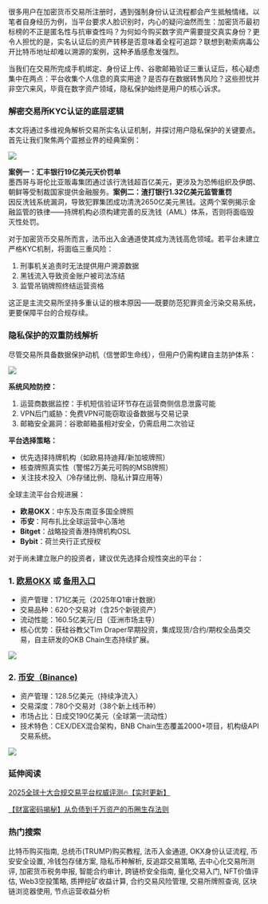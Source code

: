 很多用户在加密货币交易所注册时，遇到强制身份认证流程都会产生抵触情绪。以笔者自身经历为例，当平台要求人脸识别时，内心的疑问油然而生：加密货币最初标榜的不正是匿名性与抗审查性吗？为何如今购买数字资产需要提交真实身份？更令人担忧的是，实名认证后的资产转移是否意味着全程可追踪？联想到勒索病毒公开比特币地址却难以溯源的案例，这种矛盾感愈发强烈。

当我们在交易所完成手机绑定、身份证上传、谷歌邮箱验证三重认证后，核心疑虑集中在两点：平台收集个人信息的真实用途？是否存在数据转售风险？这些担忧并非空穴来风，毕竟在数字资产领域，隐私保护始终是用户的核心诉求。

### 解密交易所KYC认证的底层逻辑

本文将通过多维视角解析交易所实名认证机制，并探讨用户隐私保护的关键要点。首先让我们聚焦两个震撼业界的经典案例：

[![](https://307e939.webp.li/20250415173634650.png)](https://btc8848.com/top-10-exchanges)

**案例一：汇丰银行19亿美元天价罚单**  
墨西哥与哥伦比亚贩毒集团通过该行洗钱超百亿美元，更涉及为恐怖组织及伊朗、朝鲜等受制裁国家提供金融服务。**案例二：渣打银行1.32亿美元监管重罚**  
因反洗钱系统漏洞，导致犯罪集团成功清洗2650亿美元黑钱。这两个案例揭示金融监管的铁律——持牌机构必须构建完善的反洗钱（AML）体系，否则将面临毁灭性处罚。

对于加密货币交易所而言，法币出入金通道使其成为洗钱高危领域。若平台未建立严格KYC机制，将面临三重风险：
1. 刑事机关追责时无法提供用户溯源数据
2. 黑钱流入导致资金账户被司法冻结
3. 监管吊销牌照终结运营资格

这正是主流交易所坚持多重认证的根本原因——既要防范犯罪资金污染交易系统，更要保障平台的合规存续。

### 隐私保护的双重防线解析

尽管交易所具备数据保护动机（信誉即生命线），但用户仍需构建自主防护体系：

[![](https://307e939.webp.li/20250415173710326.png)](https://btc8848.com/top-10-exchanges)

**系统风险防控：**
1. 运营商数据监控：手机短信验证环节存在运营商侧信息泄露可能
2. VPN后门威胁：免费VPN可能窃取设备数据与交易记录
3. 邮箱安全漏洞：谷歌邮箱虽相对安全，仍需启用二次验证

**平台选择策略：**
- 优先选择持牌机构（如欧易持迪拜/新加坡牌照）
- 核查牌照真实性（警惕2万美元可购的MSB牌照）
- 关注技术投入（冷存储比例、隐私计算应用等）

全球主流平台合规进展：
- **欧易OKX**：中东及东南亚多国全牌照
- **币安**：阿布扎比全球运营中心落地
- **Bitget**：战略投资香港持牌机构OSL
- **Bybit**：荷兰央行正式授权

对于尚未建立账户的投资者，建议优先选择合规性突出的平台：
### 1. [欧易OKX](https://www.okx.com/zh-hans/join/74873351) 或 [备用入口](https://www.chouyi.world/zh-hans/join/18639032) 
- 资产管理：171亿美元（2025年Q1审计数据）
- 交易品种：620个交易对（含25个新锐资产）
- 流动性能：160.5亿美元/日（亚洲市场主导）
- 核心优势：获硅谷教父Tim Draper早期投资，集成现货/合约/期权全品类交易，自主研发的OKB Chain生态持续扩展。

[![](https://fe095ec.webp.li/top-10-exchanges-001.jpg)](https://www.chouyi.world/zh-hans/join/18639032)

### 2. [币安（Binance)](https://accounts.binance.com/zh-CN/register?ref=36457687)
- 资产管理：128.5亿美元（持续净流入）
- 交易深度：780个交易对（38个新上线币种）
- 市场占比：日成交190亿美元（全球第一流动性）
- 技术特色：CEX/DEX混合架构，BNB Chain生态覆盖2000+项目，机构级API交易系统。

[![](https://fe095ec.webp.li/top-10-exchanges-002.jpg)](https://accounts.binance.com/zh-CN/register?ref=36457687)

### 延伸阅读
[2025全球十大合规交易平台权威评测🔥【实时更新】](https://btc8848.com/top-10-exchanges/)

[【财富密码揭秘】从负债到千万资产的币圈生存法则](https://heiyetouzi.xyz/biquanstory001/)

### 热门搜索
比特币购买指南, 总统币(TRUMP)购买教程, 法币入金通道, OKX身份认证流程, 币安安全设置, 冷钱包存储方案, 隐私币种解析, 反追踪交易策略, 去中心化交易所测评, 加密货币税务申报, 智能合约审计, 跨链桥安全指南, 量化交易入门, NFT价值评估, Web3空投策略, 质押挖矿收益计算, 合约交易风险管理, 交易所牌照查询, 区块链浏览器使用, 节点运营收益分析